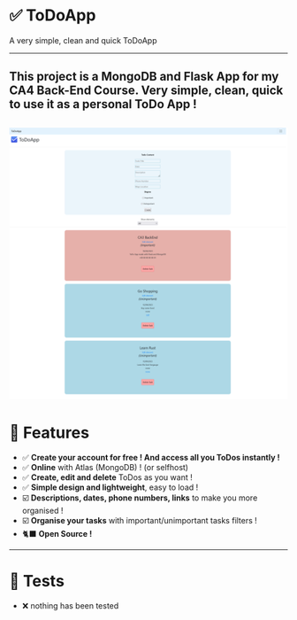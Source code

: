 # ✅ ToDoApp
A very simple, clean and quick ToDoApp
___
This project is a MongoDB and Flask App for my CA4 Back-End Course.
Very simple, clean, quick to use it as a personal ToDo App !
---
![alt text](./static/imgs/ToDoApp.png)
---
# 🎉 Features

- ✅ **Create your account for free ! And access all you ToDos instantly !**
- ✅ **Online** with Atlas (MongoDB) ! (or selfhost)
- ✅ **Create, edit and delete** ToDos as you want !
- ✅ **Simple design and lightweight**, easy to load !
- ☑️ **Descriptions, dates, phone numbers, links** to make you more organised !
- ☑️ **Organise your tasks** with important/unimportant tasks filters !
- 🐈‍⬛ **Open Source !**

---
# 🧪 Tests

- ❌ nothing has been tested 